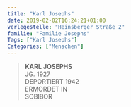```yaml
---
title: "Karl Josephs"
date: 2019-02-02T16:24:21+01:00
verlegestelle: "Heinsberger Straße 2"
familie: "Familie Josephs"
Tags: ["Karl Josephs"]
Categories: ["Menschen"]
---
```


> **KARL JOSEPHS**  
> JG. 1927  
> DEPORTIERT 1942  
> ERMORDET IN  
> SOBIBOR  
